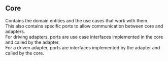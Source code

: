 ## Core

Contains the domain entities and the use cases that work with them.  
This also contains specific ports to allow communication between core and adapters.  
For driving adapters, ports are use case interfaces implemented in the core and called by the adapter.  
For a driven adapter, ports are interfaces implemented by the adapter and called by the core.  
